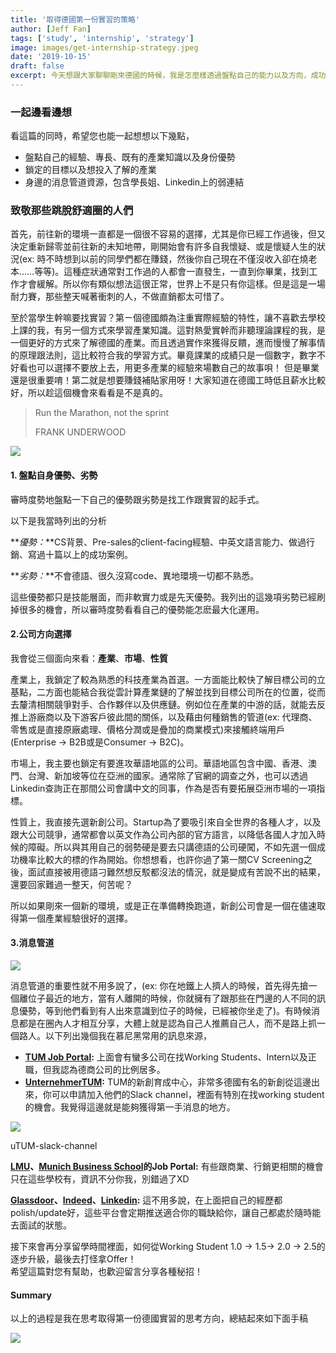 ```yaml
---
title: '取得德國第一份實習的策略'
author: [Jeff Fan]
tags: ['study', 'internship', 'strategy']
image: images/get-internship-strategy.jpeg
date: '2019-10-15'
draft: false
excerpt: 今天想跟大家聊聊剛來德國的時候，我是怎麼樣透過盤點自己的能力以及方向，成功在第一學期找到第一份實習的工作。
---
```



### **一起邊看邊想**

看這篇的同時，希望您也能一起想想以下幾點，

- 盤點自己的經驗、專長、既有的產業知識以及身份優勢
- 鎖定的目標以及想投入了解的產業
- 身邊的消息管道資源，包含學長姐、Linkedin上的弱連結

### **致敬那些跳脫舒適圈的人們**

首先，前往新的環境一直都是一個很不容易的選擇，尤其是你已經工作過後，但又決定重新歸零並前往新的未知地帶，剛開始會有許多自我懷疑、或是懷疑人生的狀況(ex: 時不時想到以前的同學們都在賺錢，然後你自己現在不僅沒收入卻在燒老本……等等)。這種症狀通常對工作過的人都會一直發生，一直到你畢業，找到工作才會緩解。所以你有類似想法這很正常，世界上不是只有你這樣。但是這是一場耐力賽，那些整天喊著衝刺的人，不做直銷都太可惜了。

至於當學生幹嘛要找實習？第ㄧ個德國頗為注重實際經驗的特性，讓不喜歡去學校上課的我，有另一個方式來學習產業知識。這對熱愛實幹而非聽理論課程的我，是一個更好的方式來了解德國的產業。而且透過實作來獲得反饋，進而慢慢了解事情的原理跟法則，這比較符合我的學習方式。畢竟課業的成績只是一個數字，數字不好看也可以選擇不要放上去，用更多產業的經驗來場數自己的故事唄！ 但是畢業還是很重要唷！第二就是想要賺錢補貼家用呀！大家知道在德國工時低且薪水比較好，所以趁這個機會來看看是不是真的。

> Run the Marathon, not the sprint
> 
> FRANK UNDERWOOD

![](https://lh6.googleusercontent.com/Y6G0bMDMyr2uF40mptDv0k7v0rhNQ4MzuCbTTUZtF3n4Y6GcfC113D2JJD2XUJBhtlYD5PEsWjewy_W2W-7q0C_P6pAOozPZWcqwyVIi_pTHXM2IC2itbGysr2vIQRuOJPkeqOYj)

#### **1\. 盤點自身優勢、劣勢**

審時度勢地盤點一下自己的優勢跟劣勢是找工作跟實習的起手式。

以下是我當時列出的分析

**_優勢：_**CS背景、Pre-sales的client-facing經驗、中英文語言能力、做過行銷、寫過十篇以上的成功案例。

**_劣勢：_**不會德語、很久沒寫code、異地環境一切都不熟悉。

這些優勢都只是技能層面，而非軟實力或是先天優勢。我列出的這幾項劣勢已經刷掉很多的機會，所以審時度勢看看自己的優勢能怎麽最大化運用。

#### **2.公司方向選擇**

我會從三個面向來看：**產業**、**市場**、**性質**

產業上，我鎖定了較為熟悉的科技產業為首選。一方面能比較快了解目標公司的立基點，二方面也能結合我從雲計算產業鏈的了解並找到目標公司所在的位置，從而去釐清相關競爭對手、合作夥伴以及供應鏈。例如位在產業的中游的話，就能去反推上游廠商以及下游客戶彼此間的關係，以及藉由何種銷售的管道(ex: 代理商、零售或是直接原廠處理、價格分潤或是疊加的商業模式)來接觸終端用戶(Enterprise -> B2B或是Consumer -> B2C)。

市場上，我主要也鎖定有要進攻華語地區的公司。華語地區包含中國、香港、澳門、台灣、新加坡等位在亞洲的國家。通常除了官網的調查之外，也可以透過Linkedin查詢正在那間公司會講中文的同事，作為是否有要拓展亞洲市場的一項指標。

性質上，我直接先選新創公司。Startup為了要吸引來自全世界的各種人才，以及跟大公司競爭，通常都會以英文作為公司內部的官方語言，以降低各國人才加入時候的障礙。所以與其用自己的弱勢硬是要去只講德語的公司硬闖，不如先選一個成功機率比較大的標的作為開始。你想想看，也許你過了第一關CV Screening之後，面試直接被用德語刁難然想反駁都沒法的情況，就是變成有苦說不出的結果，還要回家難過一整天，何苦呢？

所以如果剛來一個新的環境，或是正在準備轉換跑道，新創公司會是一個在儘速取得第一個產業經驗很好的選擇。

#### **3.消息管道**

![](images/Big-Data-Quotes-Gordon-Gekko-1024x536.jpg)

消息管道的重要性就不用多說了，(ex: 你在地鐵上人擠人的時候，首先得先搶一個離位子最近的地方，當有人離開的時候，你就擁有了跟那些在門邊的人不同的訊息優勢，等到他們看到有人出來意識到位子的時候，已經被你坐走了)。有時候消息都是在圈內人才相互分享，大體上就是認為自己人推薦自己人，而不是路上抓一個路人。以下列出幾個我在慕尼黑常用的訊息來源，

- [**TUM Job Portal**](https://db.alumni.tum.de/jobs)**:** 上面會有蠻多公司在找Working Students、Intern以及正職，但我認為德商公司的比例居多。
- [**UnternehmerTUM**](https://www.unternehmertum.de/)**:** TUM的新創育成中心，非常多德國有名的新創從這邊出來，你可以申請加入他們的Slack channel，裡面有特別在找working student的機會。我覺得這邊就是能夠獲得第一手消息的地方。

![](https://lh5.googleusercontent.com/BxOAoPJDBpx1wsZBREY4dKxniRoQBcL0_Dt-f5s8YqB5t67uQE1OB6gatT_S5fKJpexhxP00IBb9v4K4uPUqXlILeFtKbKS8EAHbZGNE3PvYTO3EHM4imVJmYQ12mLnJGC14cUBW)

uTUM-slack-channel

[**LMU**](https://www.uni-muenchen.de/aktuelles/stellenangebote/index.html)**、**[**Munich Business School**](https://www.munich-business-school.de/de/services/career-center-studierende.html#c1094)**的Job Portal:** 有些跟商業、行銷更相關的機會只在這些學校有，資訊不分你我，別錯過了XD

[**Glassdoor**](https://www.glassdoor.de/index.htm)**、**[**Indeed**](https://de.indeed.com/?r=us)**、**[**Linkedin**](https://www.linkedin.com/feed/)**:** 這不用多說，在上面把自己的經歷都polish/update好，這些平台會定期推送適合你的職缺給你，讓自己都處於隨時能去面試的狀態。

接下來會再分享留學時間裡面，如何從Working Student 1.0 -> 1.5-> 2.0 -> 2.5的逐步升級，最後去打怪拿Offer！  
希望這篇對您有幫助，也歡迎留言分享各種秘招！

#### **Summary**

以上的過程是我在思考取得第一份德國實習的思考方向，總結起來如下面手稿

![](images/retro-first-internship-strategt-germany-1024x768.jpg)
